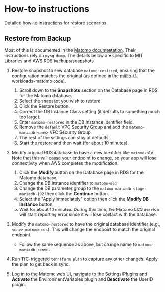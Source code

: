 # How-to instructions

Detailed how-to instructions for restore scenarios.

## Restore from Backup

Most of this is documented in the [Matomo documentation](https://matomo.org/faq/how-to/how-do-i-backup-and-restore-the-matomo-data/). Their instructions rely on `mysqldump`. The details below are specific to MIT Libraries and AWS RDS backups/snapshots.

1. Restore snapshot to new database `matomo-restored`, ensuring that the configuration matches the original (as defined in the [mitlib-tf-workloads-matomo](https://github.com/MITLibraries/mitlib-tf-workloads-matomo) code).

    1. Scroll down to the **Snapshots** section on the Database page in RDS for the Matomo database.
    1. Select the snapshot you wish to restore.
    1. Click the Restore button.
    1. Correct the DB Instance Class setting (it defaults to something much too large).
    1. Enter `matomo-restored` in the DB Instance Identifier field.
    1. Remove the `default` VPC Security Group and add the `matomo-mariadb-<env>` VPC Security Group.
    1. The rest of the settings can stay at defaults.
    1. Start the restore and then wait (for about 10 minutes).

1. Modify original RDS database to have a new identifier like `matomo-old`. Note that this will cause your endpoint to change, so your app will lose connectivity when AWS completes the modification.

    1. Click the **Modify** button on the Database page in RDS for the Matomo database.
    1. Change the DB Instance identifier to `matomo-old`
    1. Change the DB parameter group to the `matomo-mariadb-stage-mariadb-102` then click the **Continue** button.
    1. Select the "Apply immediately" option then click the **Modify DB Instance** button.
    1. Wait for about 10 minutes. During this time, the Matomo ECS service will start reporting error since it will lose contact with the database.

1. Modify the `matomo-restored` to have the original database identifier (e.g., `<env>-matomo-rds`). This will change the endpoint to match the original endpoint.

    * Follow the same sequence as above, but change name to `matomo-mariadb-<env>`.

1. Run TfC-triggered `terraform plan` to capture any other changes. Apply the plan to get back in sync.
1. Log in to the Matomo web UI, navigate to the Settings/Plugins and **Activate** the EnvironmentVariables plugin and **Deactivate** the UserID plugin.
